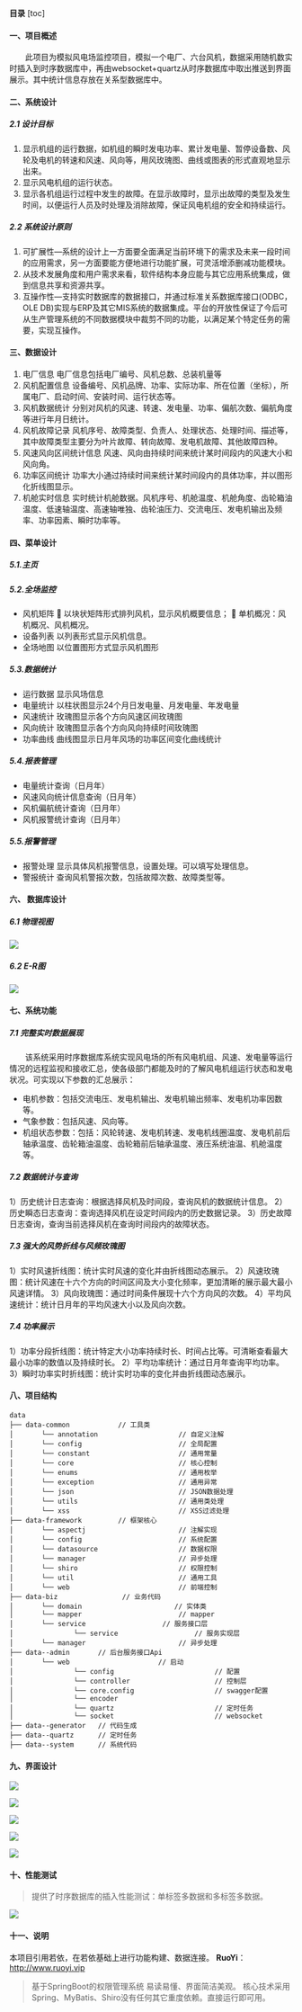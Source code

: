 **目录**
[toc]

#### 一、项目概述
&ensp;&ensp;&ensp;&ensp;此项目为模拟风电场监控项目，模拟一个电厂、六台风机，数据采用随机数实时插入到时序数据库中，再由websocket+quartz从时序数据库中取出推送到界面展示。其中统计信息存放在关系型数据库中。

#### 二、系统设计
##### 2.1 设计目标
 1. 显示机组的运行数据，如机组的瞬时发电功率、累计发电量、暂停设备数、风轮及电机的转速和风速、风向等，用风玫瑰图、曲线或图表的形式直观地显示出来。
 2. 显示风电机组的运行状态。
 3. 显示各机组运行过程中发生的故障。在显示故障时，显示出故障的类型及发生时间，以便运行人员及时处理及消除故障，保证风电机组的安全和持续运行。

##### 2.2 系统设计原则
 1. 可扩展性—系统的设计上一方面要全面满足当前环境下的需求及未来一段时间的应用需求，另一方面要能方便地进行功能扩展，可灵活增添删减功能模块。
 2. 从技术发展角度和用户需求来看，软件结构本身应能与其它应用系统集成，做到信息共享和资源共享。
 3. 互操作性—支持实时数据库的数据接口，并通过标准关系数据库接口(ODBC，OLE DB)实现与ERP及其它MIS系统的数据集成。平台的开放性保证了今后可从生产管理系统的不同数据模块中裁剪不同的功能，以满足某个特定任务的需要，实现互操作。

#### 三、数据设计

 1. 电厂信息
	电厂信息包括电厂编号、风机总数、总装机量等
 2. 风机配置信息
	设备编号、风机品牌、功率、实际功率、所在位置（坐标），所属电厂、启动时间、安装时间、运行状态等。
 3. 风机数据统计
	分别对风机的风速、转速、发电量、功率、偏航次数、偏航角度等进行年月日统计。
 4. 风机故障记录
	风机序号、故障类型、负责人、处理状态、处理时间、描述等，其中故障类型主要分为叶片故障、转向故障、发电机故障、其他故障四种。
 5. 风速风向区间统计信息
	风速、风向由持续时间来统计某时间段内的风速大小和风向角。
 6. 功率区间统计
	功率大小通过持续时间来统计某时间段内的具体功率，并以图形化折线图显示。
 7. 机舱实时信息
	 实时统计机舱数据。风机序号、机舱温度、机舱角度、齿轮箱油温度、低速轴温度、高速轴唯独、齿轮油压力、交流电压、发电机输出及频率、功率因素、瞬时功率等。
	
#### 四、菜单设计
##### 5.1.主页
##### 5.2.全场监控
* 风机矩阵
	以块状矩阵形式排列风机，显示风机概要信息；
	单机概况：风机概况、风机概况。
* 设备列表
以列表形式显示风机信息。
* 全场地图
以位置图形方式显示风机图形
##### 5.3.数据统计
* 运行数据
显示风场信息
* 电量统计
以柱状图显示24个月日发电量、月发电量、年发电量
* 风速统计
玫瑰图显示各个方向风速区间玫瑰图
* 风向统计
玫瑰图显示各个方向风向持续时间玫瑰图
* 功率曲线
曲线图显示日月年风场的功率区间变化曲线统计
##### 5.4.报表管理
* 电量统计查询（日月年）
* 风速风向统计信息查询（日月年）
* 风机偏航统计查询（日月年）
* 风机报警统计查询（日月年）
	
##### 5.5.报警管理
* 报警处理
显示具体风机报警信息，设置处理。可以填写处理信息。
* 警报统计
查询风机警报次数，包括故障次数、故障类型等。

#### 六、 数据库设计
##### 6.1 物理视图
![](https://fuzui.oss-cn-shenzhen.aliyuncs.com/img/physicalDataModel.png)
##### 6.2 E-R图
![](https://fuzui.oss-cn-shenzhen.aliyuncs.com/img/winddataER.png)

#### 七、系统功能
##### 7.1 完整实时数据展现 
&ensp;&ensp;&ensp;&ensp;该系统采用时序数据库系统实现风电场的所有风电机组、风速、发电量等运行情况的远程监视和接收汇总，使各级部门都能及时的了解风电机组运行状态和发电状况。可实现以下参数的汇总展示：
* 电机参数：包括交流电压、发电机输出、发电机输出频率、发电机功率因数等。
* 气象参数：包括风速、风向等。
* 机组状态参数：包括：风轮转速、发电机转速、发电机线圈温度、发电机前后轴承温度、齿轮箱油温度、齿轮箱前后轴承温度、液压系统油温、机舱温度等。
##### 7.2 数据统计与查询
1）历史统计日志查询：根据选择风机及时间段，查询风机的数据统计信息。
2）历史瞬态日志查询：查询选择风机在设定时间段内的历史数据记录。
3）历史故障日志查询，查询当前选择风机在查询时间段内的故障状态。
##### 7.3 强大的风势折线与风频玫瑰图
1）实时风速折线图：统计实时风速的变化并由折线图动态展示。
2）风速玫瑰图：统计风速在十六个方向的时间区间及大小变化频率，更加清晰的展示最大最小风速详情。
3）风向玫瑰图：通过时间条件展现十六个方向风的次数。
4）平均风速统计：统计日月年的平均风速大小以及风向次数。

##### 7.4 功率展示
1）功率分段折线图：统计特定大小功率持续时长、时间占比等。可清晰查看最大最小功率的数值以及持续时长。
2）平均功率统计：通过日月年查询平均功率。
3）瞬时功率实时折线图：统计实时功率的变化并由折线图动态展示。

#### 八、项目结构
```
data     
├── data-common            // 工具类
│       └── annotation                    // 自定义注解
│       └── config                        // 全局配置
│       └── constant                      // 通用常量
│       └── core                          // 核心控制
│       └── enums                         // 通用枚举
│       └── exception                     // 通用异常
│       └── json                          // JSON数据处理
│       └── utils                         // 通用类处理
│       └── xss                           // XSS过滤处理
├── data-framework         // 框架核心
│       └── aspectj                       // 注解实现
│       └── config                        // 系统配置
│       └── datasource                    // 数据权限
│       └── manager                       // 异步处理
│       └── shiro                         // 权限控制
│       └── util                          // 通用工具
│       └── web                           // 前端控制
├── data-biz 				// 业务代码
│       └── domain                       // 实体类
│       └── mapper                        // mapper
│       └── service                   // 服务接口层
│       		└── service                   // 服务实现层
│       └── manager                       // 异步处理
├── data--admin       // 后台服务接口Api
│       └── web                      // 启动
│       		└── config                         // 配置
│       		└── controller                     // 控制层
│       		└── core.config                    // swagger配置
│       		└── encoder                       
│       		└── quartz                         // 定时任务
│       		└── socket                         // websocket
├── data--generator   // 代码生成
├── data--quartz      // 定时任务
├── data--system      // 系统代码

```

#### 九、界面设计
![](https://fuzui.oss-cn-shenzhen.aliyuncs.com/img/20191230172639.png)

![](https://fuzui.oss-cn-shenzhen.aliyuncs.com/img/20191230172923.png)

![](https://fuzui.oss-cn-shenzhen.aliyuncs.com/img/20191230173107.png)

![](https://fuzui.oss-cn-shenzhen.aliyuncs.com/img/20191230173207.png)


![](https://fuzui.oss-cn-shenzhen.aliyuncs.com/img/20191230174113.png)

#### 十、性能测试
>提供了时序数据库的插入性能测试：单标签多数据和多标签多数据。

![](https://fuzui.oss-cn-shenzhen.aliyuncs.com/img/20191230174524.png)

#### 十一、说明
本项目引用若依，在若依基础上进行功能构建、数据连接。
**RuoYi**：http://www.ruoyi.vip
>基于SpringBoot的权限管理系统 易读易懂、界面简洁美观。 核心技术采用Spring、MyBatis、Shiro没有任何其它重度依赖。直接运行即可用。